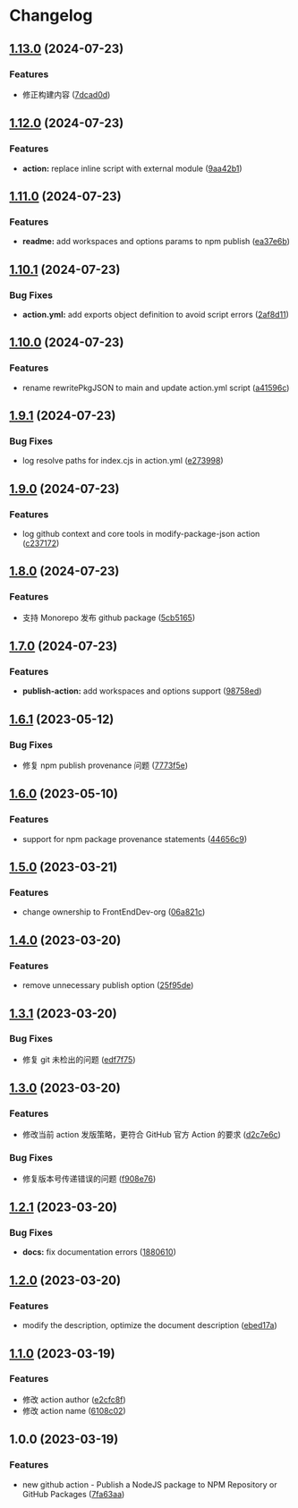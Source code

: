 # Changelog

## [1.13.0](https://github.com/FrontEndDev-org/publish-node-package-action/compare/v1.12.0...v1.13.0) (2024-07-23)


### Features

* 修正构建内容 ([7dcad0d](https://github.com/FrontEndDev-org/publish-node-package-action/commit/7dcad0d56beb94f21f6338a0a8f8dd0f616b4ff9))

## [1.12.0](https://github.com/FrontEndDev-org/publish-node-package-action/compare/v1.11.0...v1.12.0) (2024-07-23)


### Features

* **action:** replace inline script with external module ([9aa42b1](https://github.com/FrontEndDev-org/publish-node-package-action/commit/9aa42b147ad3f2946baa7eb6d7b32df3946d8dc5))

## [1.11.0](https://github.com/FrontEndDev-org/publish-node-package-action/compare/v1.10.1...v1.11.0) (2024-07-23)


### Features

* **readme:** add workspaces and options params to npm publish ([ea37e6b](https://github.com/FrontEndDev-org/publish-node-package-action/commit/ea37e6b98bbdcc0c640097e1c0377b55814beb94))

## [1.10.1](https://github.com/FrontEndDev-org/publish-node-package-action/compare/v1.10.0...v1.10.1) (2024-07-23)


### Bug Fixes

* **action.yml:** add exports object definition to avoid script errors ([2af8d11](https://github.com/FrontEndDev-org/publish-node-package-action/commit/2af8d1119bd9a4a6aab83f3ad434592bcc2ecaa7))

## [1.10.0](https://github.com/FrontEndDev-org/publish-node-package-action/compare/v1.9.1...v1.10.0) (2024-07-23)


### Features

* rename rewritePkgJSON to main and update action.yml script ([a41596c](https://github.com/FrontEndDev-org/publish-node-package-action/commit/a41596ca9bf4b0ba2721fc78a35a523b39c82d0a))

## [1.9.1](https://github.com/FrontEndDev-org/publish-node-package-action/compare/v1.9.0...v1.9.1) (2024-07-23)


### Bug Fixes

* log resolve paths for index.cjs in action.yml ([e273998](https://github.com/FrontEndDev-org/publish-node-package-action/commit/e273998eeabbff0c1175e6910b42bab61a8292aa))

## [1.9.0](https://github.com/FrontEndDev-org/publish-node-package-action/compare/v1.8.0...v1.9.0) (2024-07-23)


### Features

* log github context and core tools in modify-package-json action ([c237172](https://github.com/FrontEndDev-org/publish-node-package-action/commit/c237172f14f2233da18c1b13da494630056619e8))

## [1.8.0](https://github.com/FrontEndDev-org/publish-node-package-action/compare/v1.7.0...v1.8.0) (2024-07-23)


### Features

* 支持 Monorepo 发布 github package ([5cb5165](https://github.com/FrontEndDev-org/publish-node-package-action/commit/5cb5165c52456dff1e109925a685c98086efd7bc))

## [1.7.0](https://github.com/FrontEndDev-org/publish-node-package-action/compare/v1.6.1...v1.7.0) (2024-07-23)


### Features

* **publish-action:** add workspaces and options support ([98758ed](https://github.com/FrontEndDev-org/publish-node-package-action/commit/98758edf10943e13917a4487bbd0e7b17c2a4e98))

## [1.6.1](https://github.com/FrontEndDev-org/publish-node-package-action/compare/v1.6.0...v1.6.1) (2023-05-12)


### Bug Fixes

* 修复 npm publish provenance 问题 ([7773f5e](https://github.com/FrontEndDev-org/publish-node-package-action/commit/7773f5e584ec92425486ce4a0760a77f704fd9ad))

## [1.6.0](https://github.com/FrontEndDev-org/publish-node-package-action/compare/v1.5.0...v1.6.0) (2023-05-10)


### Features

* support for npm package provenance statements ([44656c9](https://github.com/FrontEndDev-org/publish-node-package-action/commit/44656c9a29c7ee586a8e8922a9272e1f4573f97b))

## [1.5.0](https://github.com/FrontEndDev-org/publish-node-package-action/compare/v1.4.0...v1.5.0) (2023-03-21)


### Features

* change ownership to FrontEndDev-org ([06a821c](https://github.com/FrontEndDev-org/publish-node-package-action/commit/06a821ceccc52674d6ddaaadb193d15c8dc08faa))

## [1.4.0](https://github.com/cloudcome/publish-node-package-action/compare/v1.3.1...v1.4.0) (2023-03-20)


### Features

* remove unnecessary publish option ([25f95de](https://github.com/cloudcome/publish-node-package-action/commit/25f95de9f13f5213f2ec933354824595e23c2477))

## [1.3.1](https://github.com/cloudcome/publish-node-package-action/compare/v1.3.0...v1.3.1) (2023-03-20)


### Bug Fixes

* 修复 git 未检出的问题 ([edf7f75](https://github.com/cloudcome/publish-node-package-action/commit/edf7f75b454dd1f39903c26f82e7b42ac1742331))

## [1.3.0](https://github.com/cloudcome/publish-node-package-action/compare/v1.2.1...v1.3.0) (2023-03-20)


### Features

* 修改当前 action 发版策略，更符合 GitHub 官方 Action 的要求 ([d2c7e6c](https://github.com/cloudcome/publish-node-package-action/commit/d2c7e6c5ed33d9c3607c1cb2cfbd8f3d43a2cbb1))


### Bug Fixes

* 修复版本号传递错误的问题 ([f908e76](https://github.com/cloudcome/publish-node-package-action/commit/f908e76d2ae0e5f538256cc79360eb6ac34eb221))

## [1.2.1](https://github.com/cloudcome/publish-node-package-action/compare/v1.2.0...v1.2.1) (2023-03-20)


### Bug Fixes

* **docs:** fix documentation errors ([1880610](https://github.com/cloudcome/publish-node-package-action/commit/188061070b11783051533896092c892561ac618b))

## [1.2.0](https://github.com/cloudcome/publish-node-package-action/compare/v1.1.0...v1.2.0) (2023-03-20)


### Features

* modify the description, optimize the document description ([ebed17a](https://github.com/cloudcome/publish-node-package-action/commit/ebed17a8772acd8e4ea56977dcb67201bce5b960))

## [1.1.0](https://github.com/cloudcome/publish-node-package-action/compare/v1.0.0...v1.1.0) (2023-03-19)

### Features

- 修改 action author ([e2cfc8f](https://github.com/cloudcome/publish-node-package-action/commit/e2cfc8f772444b97394955fde9556d06339eea5a))
- 修改 action name ([6108c02](https://github.com/cloudcome/publish-node-package-action/commit/6108c02c56b9c3853c4b25763e2e5aa2d8ab3738))

## 1.0.0 (2023-03-19)

### Features

- new github action - Publish a NodeJS package to NPM Repository or GitHub Packages ([7fa63aa](https://github.com/cloudcome/publish-node-package-action/commit/7fa63aab5a82e0c024fade5222c20a46732683d1))
